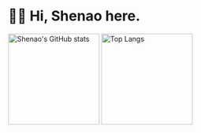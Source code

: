 # 👋🏻 Hi, Shenao here.

<!-- * 🎓 Computer Science PhD Student at [DataSec Lab](https://yhongcs.github.io/people.html) -->
<!-- - 🔭 Currently Working on Software Engineering, Security and Machine Learning -->

<img src="https://github-readme-stats-one-bice.vercel.app/api?username=Jethro85&show_icons=true&include_all_commits=true&role=OWNER,ORGANIZATION_MEMBER" alt="Shenao's GitHub stats" height="185px" /> <img src="https://github-readme-stats-one-bice.vercel.app/api/top-langs/?username=Jethro85&layout=compact&langs_count=8&include_all_commits=true&role=OWNER,ORGANIZATION_MEMBER" alt="Top Langs" height="185px" />


<!-- [![Anurag's GitHub stats](https://github-readme-stats.vercel.app/api?username=zhengyima)](https://github.com/anuraghazra/github-readme-stats) -->

<!--
**Jethro85/JethroYan** is a ✨ _special_ ✨ repository because its `README.md` (this file) appears on your GitHub profile.

Here are some ideas to get you started:

- 🔭 I’m currently working on ...
- 🌱 I’m currently learning ...
- 👯 I’m looking to collaborate on ...
- 🤔 I’m looking for help with ...
- 💬 Ask me about ...
- 📫 How to reach me: ...
- 😄 Pronouns: ...
- ⚡ Fun fact: ...
-->
